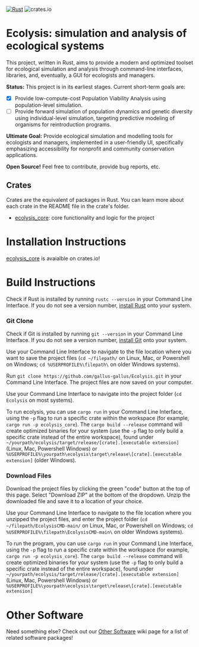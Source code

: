 [![Rust](https://github.com/gallus-gallus/EcolysisCMD/actions/workflows/rust.yml/badge.svg)](https://github.com/gallus-gallus/EcolysisCMD/actions/workflows/rust.yml)
![crates.io](https://img.shields.io/crates/v/ecolysis_core.svg)
# Ecolysis: simulation and analysis of ecological systems
This project, written in Rust, aims to provide a modern and optimized toolset for ecological simulation and analysis through command-line interfaces, libraries, and, eventually, a GUI for ecologists and managers.

**Status:** This project is in its earliest stages. Current short-term goals are:
- [x] Provide low-compute-cost Population Viability Analysis using population-level simulation.
- [ ] Provide forward simulation of population dynamics and genetic diversity using individual-level simulation, targeting predictive modeling of organisms for reintroduction programs.

**Ultimate Goal:** Provide ecological simulation and modelling tools for ecologists and managers, implemented in a user-friendly UI, specifically emphasizing accessibility for nonprofit and community conservation applications.

**Open Source!** Feel free to contribute, provide bug reports, etc.

## Crates

Crates are the equivalent of packages in Rust. You can learn more about each crate in the README file in the crate's folder.
- [ecolysis_core](https://crates.io/crates/ecolysis_core): core functionality and logic for the project

# Installation Instructions
[ecolysis_core](https://crates.io/crates/ecolysis_core) is avaialble on crates.io!

# Build Instructions
Check if Rust is installed by running `rustc --version` in your Command Line Interface. If you do not see a version number, [install Rust](https://www.rust-lang.org/tools/install) onto your system.
### Git Clone
Check if Git is installed by running `git --version` in your Command Line Interface. If you do not see a version number, [install Git](https://git-scm.com/book/en/v2/Getting-Started-Installing-Git) onto your system.

Use your Command Line Interface to navigate to the file location where you want to save the project files (`cd ~/filepath/` on Linux, Mac, or Powershell on Windows; `cd %USERPROFILE%\filepath\` on older Windows systems).

Run `git clone https://github.com/gallus-gallus/Ecolysis.git` in your Command Line Interface. The project files are now saved on your computer.

Use your Command Line Interface to navigate into the project folder (`cd Ecolysis` on most systems).

To run ecolysis, you can use `cargo run` in your Command Line Interface, using the `-p` flag to run a specific crate within the workspace (for example, `cargo run -p ecolysis_core`). The `cargo build --release` command will create optimized binaries for your system (use the `-p` flag to only build a specific crate instead of the entire workspace), found under `~/yourpath/ecolysis/target/release/[crate].[executable extension]` (Linux, Mac, Powershell Windows) or `%USERPROFILE%\yourpath\ecolysis\target\release\[crate].[executable extension]` (older Windows).
### Download Files
Download the project files by clicking the green "code" button at the top of this page. Select "Download ZIP" at the bottom of the dropdown. Unzip the downloaded file and save it to a location of your choice.

Use your Command Line Interface to navigate to the file location where you unzipped the project files, and enter the project folder (`cd ~/filepath/EcolysisCMD-main/` on Linux, Mac, or Powershell on Windows; `cd %USERPROFILE%\filepath\EcolysisCMD-main\` on older Windows systems).

To run the program, you can use `cargo run` in your Command Line Interface, using the `-p` flag to run a specific crate within the workspace (for example, `cargo run -p ecolysis_core`). The `cargo build --release` command will create optimized binaries for your system (use the `-p` flag to only build a specific crate instead of the entire workspace), found under `~/yourpath/ecolysis/target/release/[crate].[executable extension]` (Linux, Mac, Powershell Windows) or `%USERPROFILE%\yourpath\ecolysis\target\release\[crate].[executable extension]` 

# Other Software
Need something else? Check out our [Other Software](https://github.com/gallus-gallus/EcolysisCMD/wiki/Similar-Software) wiki page for a list of related software packages!
